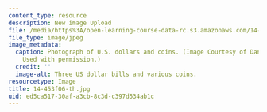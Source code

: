 ```yaml
---
content_type: resource
description: New image Upload
file: /media/https%3A/open-learning-course-data-rc.s3.amazonaws.com/14-453-macroeconomic-theory-iii-fall-2006/ed5ca51730afa3cb8c3dc397d534ab1c_14-453f06-th.jpg
file_type: image/jpeg
image_metadata:
  caption: Photograph of U.S. dollars and coins. (Image Courtesy of Daniel Bersak.
    Used with permission.)
  credit: ''
  image-alt: Three US dollar bills and various coins.
resourcetype: Image
title: 14-453f06-th.jpg
uid: ed5ca517-30af-a3cb-8c3d-c397d534ab1c
---
```

